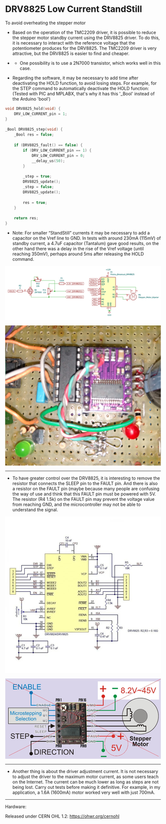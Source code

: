 # DRV8825 Low Current StandStill
To avoid overheating the stepper motor

- Based on the operation of the TMC2209 driver, it is possible to reduce the stepper motor standby current using the DRV8825 driver. To do this, it is necessary to interact with the reference voltage that the potentiometer produces for the DRV8825. The TMC2209 driver is very attractive, but the DRV8825 is easier to find and cheaper.

- - One possibility is to use a 2N7000 transistor, which works well in this case.

- Regarding the software, it may be necessary to add time after deactivating the HOLD function, to avoid losing steps. For example, for the STEP command to automatically deactivate the HOLD function:
(Tested with PIC and MPLABX, that's why it has this '_Bool' instead of the Arduino 'bool')

```C++
void DRV8825_hold(void) {
    DRV_LOW_CURRENT_pin = 1;
}

_Bool DRV8825_step(void) {
    _Bool res = false;

    if (DRV8825_fault() == false) {
        if (DRV_LOW_CURRENT_pin == 1) {
            DRV_LOW_CURRENT_pin = 0;
            __delay_us(50);
        }

        _step = true;
        DRV8825_update();
        _step = false;
        DRV8825_update();

        res = true;
    }

    return res;
}
```

- Note: For smaller “StandStill” currents it may be necessary to add a capacitor on the Vref line to GND. In tests with around 230mA (115mV) of standby current, a 4.7uF capacitor (Tantalum) gave good results, on the other hand there was a delay in the rise of the Vref voltage (until reaching 350mV), perhaps around 5ms after releasing the HOLD command.

![img](https://raw.githubusercontent.com/rtek1000/DRV8825_LOW_CURRENT_STANDSTILL/main/DRV8825_1.png)


![img](https://raw.githubusercontent.com/rtek1000/DRV8825_LOW_CURRENT_STANDSTILL/main/DRV8825.png)

-----

- To have greater control over the DRV8825, it is interesting to remove the resistor that connects the SLEEP pin to the FAULT pin. And there is also a resistor on the FAULT pin (maybe because many people are confusing the way of use and think that this FAULT pin must be powered with 5V. The resistor (R4 1.5k) on the FAULT pin may prevent the voltage value from reaching GND, and the microcontroller may not be able to understand the signal.

![img](https://raw.githubusercontent.com/rtek1000/DRV8825_LOW_CURRENT_STANDSTILL/main/DRV8825_board_schematic.jpg)

![img](https://raw.githubusercontent.com/rtek1000/DRV8825_LOW_CURRENT_STANDSTILL/main/DOH.jpg)


------

- Another thing is about the driver adjustment current. It is not necessary to adjust the driver to the maximum motor current, as some users teach on the Internet. The current can be much lower as long as steps are not being lost. Carry out tests before making it definitive. For example, in my application, a 1.6A (1600mA) motor worked very well with just 700mA.

------

Hardware:

Released under CERN OHL 1.2: https://ohwr.org/cernohl
